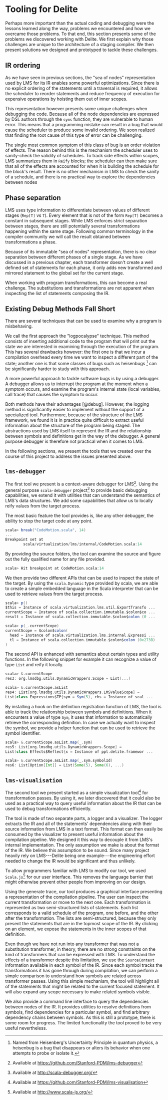 # Tooling for Delite

Perhaps more important than the actual coding and debugging were the lessons learned along the way, problems we encountered and how we overcame those problems. To that end, this section presents some of the problems we discovered working with Delite. We first explain why those challenges are unique to the architecture of a staging compiler. We then present solutions we designed and prototyped to tackle these challenges.

## IR ordering
As we have seen in previous sections, the "sea of nodes" representation used by LMS for its IR enables some powerful optimizations. Since there is no explicit ordering of the statements until a traversal is required, it allows the scheduler to reorder statements and reduce frequency of execution for expensive operations by hoisting them out of inner scopes.

This representation however presents some unique challenges when debugging the code. Because all of the node dependencies are expressed by DSL authors through the `syms` function, they are vulnerable to human error. This means that a programming mistake can result in a bug that would cause the scheduler to produce some invalid ordering. We soon realized that finding the root cause of this type of error can be challenging.

The single most common symptom of this class of bug is an order violation of effects. The reason behind this is the mechanism the scheduler uses to sanity-check the validity of schedules. To track side effects within scopes, LMS summarizes them in `Reify` blocks; the scheduler can then make sure that all of the effects are accounted for when it is building the schedule for the block's result. There is no other mechanism in LMS to check the sanity of a schedule, and there is no practical way to explore the dependencies between nodes

## Phase separation
LMS uses type information to differentiate between values of different stages (`Rep[T]` vs `T`). Every element that is not of the form `Rep[T]` becomes a constant in subsequent stages. While LMS enforces strict separation between stages, there are still potentially several transformations happening within the same stage. Following common terminology in the compiler community we will call the result obtained between transformations a phase.

Because of its immutable "sea of nodes" representation, there is no clear separation between different phases of a single stage. As we have discussed in a previous chapter, each transformer doesn't create a well defined set of statements for each phase, it only adds new transformed and mirrored statement to the global set for the current stage.

When working with program transformations, this can become a real challenge. The substitutions and transformations are not apparent when inspecting the list of statements composing the IR.

## Existing Debug Methods Fall Short
There are several techniques that can be used to examine why a program is misbehaving. 

We call the first approach the "logpocalypse" technique. This method consists of inserting additional code to the program that will print out the state we are interested in examining through the execution of the program. This has several drawbacks however: the first one is that we incur a compilation overhead every time we want to inspect a different part of the state; another one is that some classes of bugs such as heisenbugs [^4] can be significantly harder to study with this approach.

A more powerful approach to tackle software bugs is by using a debugger. A debugger
allows us to interrupt the program at the moment when a symptom occurs, and examine the program's internal state (local variables, call trace) that causes the symptom to occur.

Both methods have their advantages [@debug]. However, the logging method is significantly easier to implement without the support of a specialized tool. Furthermore, because of the structure of the LMS framework, we found it is in practice quite difficult to extract useful information about the structure of the program being staged. The abstractions used by LMS itself to represent the IR and the relationship between symbols and definitions get in the way of the debugger. A general purpose debugger is therefore not practical when it comes to LMS.

In the following sections, we present the tools that we created over the course of this project to address the issues presented above.

## `lms-debugger`

The first tool we present is a context-aware debugger for LMS[^5]. Using the general purpose `scala-debugger` project[^6] to provide basic debugging capabilities, we extend it with utilities that can understand the semantics of LMS's data structures. We add some capabilities that allow us to locally reify values from the target process.

The most basic feature the tool provides is, like any other debugger, the ability to stop the target code at any point.

```scala
scala> break("CodeMotion.scala", 14)
...
Breakpoint set at 
        scala/virtualization/lms/internal/CodeMotion.scala:14
```

By providing the source folders, the tool can examine the source and figure out the fully qualified name for any file provided.

```scala
scala> Hit breakpoint at CodeMotion.scala:14
```

We then provide two different APIs that can be used to inspect the state of the target. By using the `scala.Dynamic` type provided by scala, we are able to create a simple embedded language in the Scala interpreter that can be used to retrieve values from the target process.

```scala
scala> p()
$this = Instance of scala.virtualization.lms.util.ExportTransfo ...
currentScope = Instance of scala.collection.immutable.$colon$co ...
result = Instance of scala.collection.immutable.$colon$colon (0 ...

scala> p(_.currentScope)
currentScope = $colon$colon(
  head = Instance of scala.virtualization.lms.internal.Expressi ...
  tl = Instance of scala.collection.immutable.$colon$colon (0x273B)
)
```

The second API is enhanced with semantics about certain types and utility functions. In the following snippet for example it can recognize a value of type `List` and reify it locally.

```scala
scala> &.currentScope
res3: org.lmsdbg.utils.DynamicWrappers.Scope = List(...)

scala> &.currentScope.asList
res4: List[org.lmsdbg.utils.DynamicWrappers.LMSValueScope] = 
List(class Expressions$TP{sym = Sym(5), rhs = Instance of scal ...
```

By installing a hook on the definition registration function of LMS, the tool is able to track the relationship between symbols and definitions. When it encounters a value of type `Sym`, it uses that information to automatically retrieve the corresponding definition. In case we actually want to inspect the symbol, we provide a helper function that can be used to retrieve the symbol identifier.

```scala
scala> &.currentScope.asList.map(_.sym)
res5: List[org.lmsdbg.utils.DynamicWrappers.Scope] = 
List(class Effects$Reflect{x = Instance of ppl.delite.framewor ...

scala> &.currentScope.asList.map(_.sym.symbolId)
res6: List[Option[Int]] = List(Some(5), Some(6), ...)
```

## `lms-visualisation`

The second tool we present started as a simple visualization tool[^7] for transformation passes. By using it, we later discovered that it could also be used as a practical way to query useful information about the IR that can be used to debug transformations efficiently. 

The tool is made of two separate parts, a logger and a visualizer. The logger extracts the IR and all of the statements' dependencies along with their source information from LMS in a text format. This format can then easily be consumed by the visualizer to present useful information about the compilation pipeline. We designed it this way to decouple it from LMS's internal implementation. The only assumption we make is about the format of the IR. We believe this assumption to be sound. Since many project heavily rely on LMS---Delite being one example---the engineering effort needed to change the IR would be significant and thus unlikely. 

To allow programmers familiar with LMS to modify our tool, we used `Scala.js`[^8] for our user interface. This removes the language barrier that might otherwise prevent other people from improving on our design.

Using the generate trace, our tool produces a graphical interface presenting a representation of the compilation pipeline. The user can inspect the current transformation or move to the next one. Each transformation is represented as two semi-structured lists of statements. Each list corresponds to a valid schedule of the program, one before, and the other after the transformation. The lists are semi-structured, because they only present the statements that are in the topmost scope of the IR. By clicking on an element, we expose the statements in the inner scopes of that definition. 

Even though we have not run into any transformer that was not a substitution
transformer, in theory, there are no strong constraints on the kind of transformers that can be expressed with LMS. To understand the effects of a transformer despite this limitation, we use the `SourceContext` information available in each symbol of the IR. Since each symbol tracks the transformations it has gone through during compilation, we can perform a simple comparison to understand how symbols are related across transformer passes. Using this simple mechanism, the tool will highlight all of the statements that might be related to the current focused statement. It will also expand any scope necessary to make related symbols visible.

We also provide a command line interface to query the dependencies between nodes of the IR. It provides utilities to resolve definitions from symbols, find dependencies for a particular symbol, and find arbitrary dependency chains between symbols. As this is still a prototype, there is some room for progress. The limited functionality the tool proved to be very useful nevertheless.


[^4]: Named from Heisenberg's Uncertainty Principle in quantum physics, a heisenbug is a bug that disappears or alters its behavior when one attempts to probe or isolate it.
[^5]: Available at https://github.com/Stanford-PDM/lms-debugger
[^6]: Available at http://scala-debugger.org/
[^7]: Available at https://github.com/Stanford-PDM/lms-visualisation
[^8]: Available at http://www.scala-js.org/
